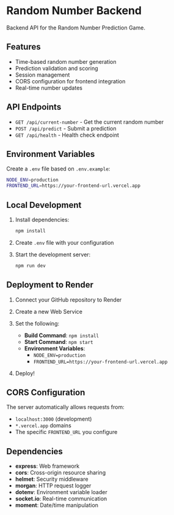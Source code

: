 # Random Number Backend

Backend API for the Random Number Prediction Game.

## Features

- Time-based random number generation
- Prediction validation and scoring
- Session management
- CORS configuration for frontend integration
- Real-time number updates

## API Endpoints

- `GET /api/current-number` - Get the current random number
- `POST /api/predict` - Submit a prediction
- `GET /api/health` - Health check endpoint

## Environment Variables

Create a `.env` file based on `.env.example`:

```bash
NODE_ENV=production
FRONTEND_URL=https://your-frontend-url.vercel.app
```

## Local Development

1. Install dependencies:
   ```bash
   npm install
   ```

2. Create `.env` file with your configuration

3. Start the development server:
   ```bash
   npm run dev
   ```

## Deployment to Render

1. Connect your GitHub repository to Render
2. Create a new Web Service
3. Set the following:
   - **Build Command**: `npm install`
   - **Start Command**: `npm start`
   - **Environment Variables**:
     - `NODE_ENV=production`
     - `FRONTEND_URL=https://your-frontend-url.vercel.app`

4. Deploy!

## CORS Configuration

The server automatically allows requests from:
- `localhost:3000` (development)
- `*.vercel.app` domains
- The specific `FRONTEND_URL` you configure

## Dependencies

- **express**: Web framework
- **cors**: Cross-origin resource sharing
- **helmet**: Security middleware
- **morgan**: HTTP request logger
- **dotenv**: Environment variable loader
- **socket.io**: Real-time communication
- **moment**: Date/time manipulation